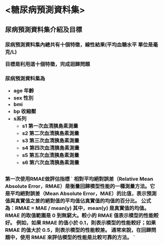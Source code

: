 <h1><糖尿病預測資料集>
<h2>尿病預測資料集介紹及目標  
<h3>尿病預測資料集內總共有十個特徵，線性結果(平均血糖水平 單位是毫克/L) 
 
目標是利用這十個特徵，完成迴歸問題  
 
<h3>尿病預測資料集為  

* age 年齡
* sex 性別
* bmi 
* bp 收縮壓
* s系列
  * s1 第一次血清胰島素測量
  * s2 第二次血清胰島素測量
  * s3 第三次血清胰島素測量
  * s4 第四次血清胰島素測量
  * s5 第五次血清胰島素測量
  * s6 第六次血清胰島素測量
  
  
<h2>
<h3>第一次使用RMAE做評估指標
`
相對平均絕對誤差（Relative Mean Absolute Error，RMAE）是衡量回歸模型性能的一種測量方法。它是平均絕對誤差（Mean Absolute Error，MAE）的比值，表示預測值與真實值之差的絕對值的平均值佔真實值的均值的百分比。
公式為：RMAE = MAE / mean(y)
其中，mean(y) 是真實值的均值。
RMAE 的取值範圍是 0 到無窮大。較小的 RMAE 值表示模型的性能較好。
例如，如果 RMAE 的值小於 0.1，則表示模型的性能較好；如果 RMAE 的值大於 0.5，則表示模型的性能較差。
通常來說，在回歸問題中，使用 RMAE 來評估模型的性能是比較可靠的方法。
`
